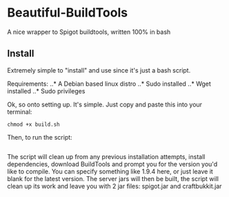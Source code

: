 # Beautiful-BuildTools
A nice wrapper to Spigot buildtools, written 100% in bash

## Install
Extremely simple to "install" and use since it's just a bash script.

Requirements:
..* A Debian based linux distro
..* Sudo installed
..* Wget installed
..* Sudo privileges

Ok, so onto setting up. It's simple. Just copy and paste this into your terminal:
```wget https://raw.githubusercontent.com/snekman11/Beautiful-BuildTools/master/build.sh
chmod +x build.sh
```

Then, to run the script:
```./build.sh
```
The script will clean up from any previous installation attempts, install dependencies, download BuildTools and prompt you for the version you'd like to compile. You can specify something like 1.9.4 here, or just leave it blank for the latest version. The server jars will then be built, the script will clean up its work and leave you with 2 jar files: spigot.jar and craftbukkit.jar
